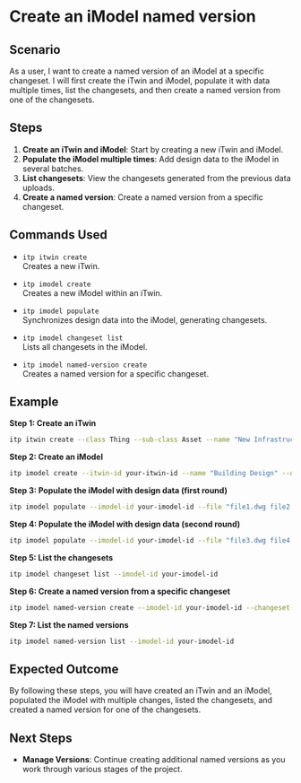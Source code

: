 # Create an iModel named version

## Scenario

As a user, I want to create a named version of an iModel at a specific changeset. I will first create the iTwin and iModel, populate it with data multiple times, list the changesets, and then create a named version from one of the changesets.

## Steps

1. **Create an iTwin and iModel**: Start by creating a new iTwin and iModel.
2. **Populate the iModel multiple times**: Add design data to the iModel in several batches.
3. **List changesets**: View the changesets generated from the previous data uploads.
4. **Create a named version**: Create a named version from a specific changeset.

## Commands Used

- `itp itwin create`  
  Creates a new iTwin.

- `itp imodel create`  
  Creates a new iModel within an iTwin.

- `itp imodel populate`  
  Synchronizes design data into the iModel, generating changesets.

- `itp imodel changeset list`  
  Lists all changesets in the iModel.

- `itp imodel named-version create`  
  Creates a named version for a specific changeset.

## Example

**Step 1: Create an iTwin**
```bash
itp itwin create --class Thing --sub-class Asset --name "New Infrastructure Project" 
```

**Step 2: Create an iModel**
```bash
itp imodel create --itwin-id your-itwin-id --name "Building Design" --description "iModel for named versions"
```

**Step 3: Populate the iModel with design data (first round)**
```bash
itp imodel populate --imodel-id your-imodel-id --file "file1.dwg file2.dwg" --connector-type DWG
```

**Step 4: Populate the iModel with design data (second round)**
```bash
itp imodel populate --imodel-id your-imodel-id --file "file3.dwg file4.dwg" --connector-type DWG
```

**Step 5: List the changesets**
```bash
itp imodel changeset list --imodel-id your-imodel-id
```

**Step 6: Create a named version from a specific changeset**
```bash
itp imodel named-version create --imodel-id your-imodel-id --changeset-id your-changeset-id --name "Version 1: Initial Design"
```

**Step 7: List the named versions**
```bash
itp imodel named-version list --imodel-id your-imodel-id
```

## Expected Outcome

By following these steps, you will have created an iTwin and an iModel, populated the iModel with multiple changes, listed the changesets, and created a named version for one of the changesets.

## Next Steps

- **Manage Versions**: Continue creating additional named versions as you work through various stages of the project.
